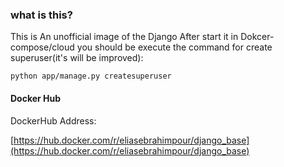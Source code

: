 ### what is this?
This is An unofficial image of the Django
After start it in Dokcer-compose/cloud you should be execute 
the command for create superuser(it's will be improved):
```
python app/manage.py createsuperuser
```

#### Docker Hub
DockerHub Address:

[https://hub.docker.com/r/eliasebrahimpour/django_base](https://hub.docker.com/r/eliasebrahimpour/django_base)